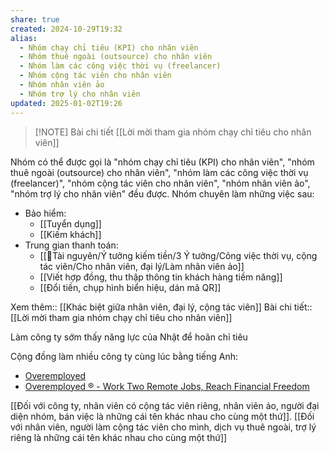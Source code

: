 ```yaml
---
share: true
created: 2024-10-29T19:32
alias:
  - Nhóm chạy chỉ tiêu (KPI) cho nhân viên
  - Nhóm thuê ngoài (outsource) cho nhân viên
  - Nhóm làm các công việc thời vụ (freelancer)
  - Nhóm cộng tác viên cho nhân viên
  - Nhóm nhân viên ảo
  - Nhóm trợ lý cho nhân viên
updated: 2025-01-02T19:26
---
```


> [!NOTE] Bài chi tiết
> [[Lời mời tham gia nhóm chạy chỉ tiêu cho nhân viên]]

Nhóm có thể được gọi là "nhóm chạy chỉ tiêu (KPI) cho nhân viên", "nhóm thuê ngoài (outsource) cho nhân viên", "nhóm làm các công việc thời vụ (freelancer)", "nhóm cộng tác viên cho nhân viên", "nhóm nhân viên ảo", "nhóm trợ lý cho nhân viên" đều được. Nhóm chuyên làm những việc sau:

- Bảo hiểm:
    - [[Tuyển dụng]]
    - [[Kiếm khách]]
- Trung gian thanh toán:
    - [[📜Tài nguyên/Ý tưởng kiếm tiền/3 Ý tưởng/Công việc thời vụ, cộng tác viên/Cho nhân viên, đại lý/Làm nhân viên ảo]]
    - [[Viết hợp đồng, thu thập thông tin khách hàng tiềm năng]]
    - [[Đổi tiền, chụp hình biển hiệu, dán mã QR]]

Xem thêm:: [[Khác biệt giữa nhân viên, đại lý, cộng tác viên]]
Bài chi tiết:: [[Lời mời tham gia nhóm chạy chỉ tiêu cho nhân viên]]

Làm công ty sớm thấy năng lực của Nhật để hoãn chỉ tiêu

Cộng đồng làm nhiều công ty cùng lúc bằng tiếng Anh:
- [Overemployed](https://www.reddit.com/r/overemployed/)
- [Overemployed ® - Work Two Remote Jobs, Reach Financial Freedom](https://overemployed.com/ "Overemployed ® - Work Two Remote Jobs, Reach Financial Freedom")

[[Đối với công ty, nhân viên có cộng tác viên riêng, nhân viên ảo, người đại diện nhóm, bán việc là những cái tên khác nhau cho cùng một thứ]]. [[Đối với nhân viên, người làm cộng tác viên cho mình, dịch vụ thuê ngoài, trợ lý riêng là những cái tên khác nhau cho cùng một thứ]]
